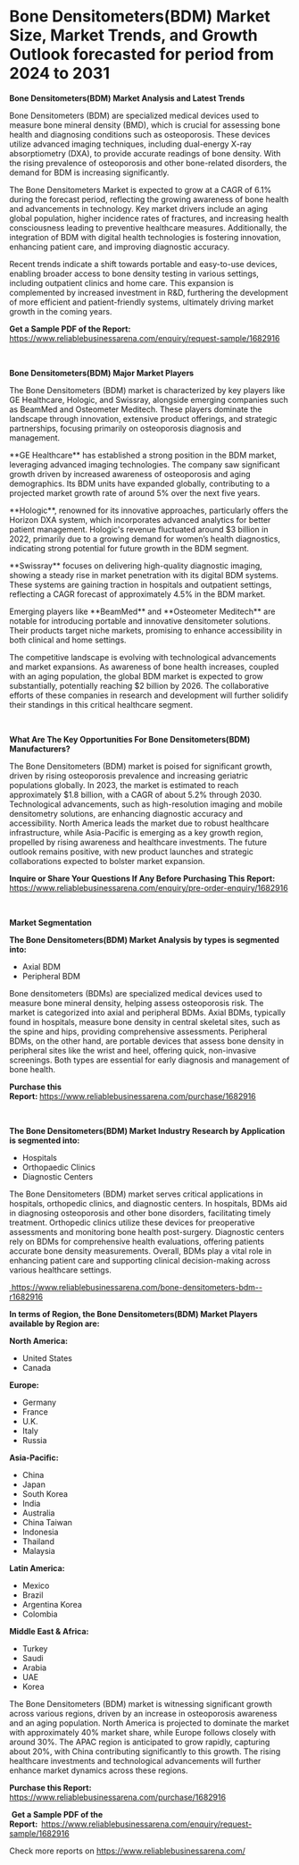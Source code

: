 <p><h1>Bone Densitometers(BDM) Market Size, Market Trends, and Growth Outlook forecasted for period from 2024 to 2031</h1></p><p><strong>Bone Densitometers(BDM) Market Analysis and Latest Trends</strong></p>
<p><p>Bone Densitometers (BDM) are specialized medical devices used to measure bone mineral density (BMD), which is crucial for assessing bone health and diagnosing conditions such as osteoporosis. These devices utilize advanced imaging techniques, including dual-energy X-ray absorptiometry (DXA), to provide accurate readings of bone density. With the rising prevalence of osteoporosis and other bone-related disorders, the demand for BDM is increasing significantly.</p><p>The Bone Densitometers Market is expected to grow at a CAGR of 6.1% during the forecast period, reflecting the growing awareness of bone health and advancements in technology. Key market drivers include an aging global population, higher incidence rates of fractures, and increasing health consciousness leading to preventive healthcare measures. Additionally, the integration of BDM with digital health technologies is fostering innovation, enhancing patient care, and improving diagnostic accuracy.</p><p>Recent trends indicate a shift towards portable and easy-to-use devices, enabling broader access to bone density testing in various settings, including outpatient clinics and home care. This expansion is complemented by increased investment in R&D, furthering the development of more efficient and patient-friendly systems, ultimately driving market growth in the coming years.</p></p>
<p><strong>Get a Sample PDF of the Report:&nbsp;</strong> <a href="https://www.reliablebusinessarena.com/enquiry/request-sample/1682916?utm_campaign=1892&utm_medium=2&utm_source=Github&utm_content=ia&utm_term=30122024&utm_id=bone-densitometersbdm">https://www.reliablebusinessarena.com/enquiry/request-sample/1682916</a></p>
<p>&nbsp;</p>
<p><strong>Bone Densitometers(BDM) Major Market Players</strong></p>
<p><p>The Bone Densitometers (BDM) market is characterized by key players like GE Healthcare, Hologic, and Swissray, alongside emerging companies such as BeamMed and Osteometer Meditech. These players dominate the landscape through innovation, extensive product offerings, and strategic partnerships, focusing primarily on osteoporosis diagnosis and management.</p><p>**GE Healthcare** has established a strong position in the BDM market, leveraging advanced imaging technologies. The company saw significant growth driven by increased awareness of osteoporosis and aging demographics. Its BDM units have expanded globally, contributing to a projected market growth rate of around 5% over the next five years.</p><p>**Hologic**, renowned for its innovative approaches, particularly offers the Horizon DXA system, which incorporates advanced analytics for better patient management. Hologic's revenue fluctuated around $3 billion in 2022, primarily due to a growing demand for women’s health diagnostics, indicating strong potential for future growth in the BDM segment.</p><p>**Swissray** focuses on delivering high-quality diagnostic imaging, showing a steady rise in market penetration with its digital BDM systems. These systems are gaining traction in hospitals and outpatient settings, reflecting a CAGR forecast of approximately 4.5% in the BDM market.</p><p>Emerging players like **BeamMed** and **Osteometer Meditech** are notable for introducing portable and innovative densitometer solutions. Their products target niche markets, promising to enhance accessibility in both clinical and home settings.</p><p>The competitive landscape is evolving with technological advancements and market expansions. As awareness of bone health increases, coupled with an aging population, the global BDM market is expected to grow substantially, potentially reaching $2 billion by 2026. The collaborative efforts of these companies in research and development will further solidify their standings in this critical healthcare segment.</p></p>
<p>&nbsp;</p>
<p><strong>What Are The Key Opportunities For Bone Densitometers(BDM) Manufacturers?</strong></p>
<p><p>The Bone Densitometers (BDM) market is poised for significant growth, driven by rising osteoporosis prevalence and increasing geriatric populations globally. In 2023, the market is estimated to reach approximately $1.8 billion, with a CAGR of about 5.2% through 2030. Technological advancements, such as high-resolution imaging and mobile densitometry solutions, are enhancing diagnostic accuracy and accessibility. North America leads the market due to robust healthcare infrastructure, while Asia-Pacific is emerging as a key growth region, propelled by rising awareness and healthcare investments. The future outlook remains positive, with new product launches and strategic collaborations expected to bolster market expansion.</p></p>
<p><strong>Inquire or Share Your Questions If Any Before Purchasing This Report:</strong> <a href="https://www.reliablebusinessarena.com/enquiry/pre-order-enquiry/1682916?utm_campaign=1892&utm_medium=2&utm_source=Github&utm_content=ia&utm_term=30122024&utm_id=bone-densitometersbdm">https://www.reliablebusinessarena.com/enquiry/pre-order-enquiry/1682916</a></p>
<p>&nbsp;</p>
<p><strong>Market Segmentation</strong></p>
<p><strong>The Bone Densitometers(BDM) Market Analysis by types is segmented into:</strong></p>
<p><ul><li>Axial BDM</li><li>Peripheral BDM</li></ul></p>
<p><p>Bone densitometers (BDMs) are specialized medical devices used to measure bone mineral density, helping assess osteoporosis risk. The market is categorized into axial and peripheral BDMs. Axial BDMs, typically found in hospitals, measure bone density in central skeletal sites, such as the spine and hips, providing comprehensive assessments. Peripheral BDMs, on the other hand, are portable devices that assess bone density in peripheral sites like the wrist and heel, offering quick, non-invasive screenings. Both types are essential for early diagnosis and management of bone health.</p></p>
<p><strong>Purchase this Report:&nbsp;</strong><a href="https://www.reliablebusinessarena.com/purchase/1682916?utm_campaign=1892&utm_medium=2&utm_source=Github&utm_content=ia&utm_term=30122024&utm_id=bone-densitometersbdm">https://www.reliablebusinessarena.com/purchase/1682916</a></p>
<p>&nbsp;</p>
<p><strong>The Bone Densitometers(BDM) Market Industry Research by Application is segmented into:</strong></p>
<p><ul><li>Hospitals</li><li>Orthopaedic Clinics</li><li>Diagnostic Centers</li></ul></p>
<p><p>The Bone Densitometers (BDM) market serves critical applications in hospitals, orthopedic clinics, and diagnostic centers. In hospitals, BDMs aid in diagnosing osteoporosis and other bone disorders, facilitating timely treatment. Orthopedic clinics utilize these devices for preoperative assessments and monitoring bone health post-surgery. Diagnostic centers rely on BDMs for comprehensive health evaluations, offering patients accurate bone density measurements. Overall, BDMs play a vital role in enhancing patient care and supporting clinical decision-making across various healthcare settings.</p></p>
<p><a href="https://www.reliablebusinessarena.com/bone-densitometers-bdm--r1682916?utm_campaign=1892&utm_medium=2&utm_source=Github&utm_content=ia&utm_term=30122024&utm_id=bone-densitometersbdm">&nbsp;https://www.reliablebusinessarena.com/bone-densitometers-bdm--r1682916</a></p>
<p><strong>In terms of Region, the Bone Densitometers(BDM) Market Players available by Region are:</strong></p>
<p>
    <p> <strong> North America: </strong>
        <ul>
            <li>United States</li>
            <li>Canada</li>
        </ul>
        </p> 
    <p> <strong> Europe: </strong>
        <ul>
            <li>Germany</li>
            <li>France</li>
            <li>U.K.</li>
            <li>Italy</li>
            <li>Russia</li>
        </ul>
        </p> 
    <p> <strong> Asia-Pacific: </strong>
        <ul>
            <li>China</li>
            <li>Japan</li>
            <li>South Korea</li>
            <li>India</li>
            <li>Australia</li>
            <li>China Taiwan</li>
            <li>Indonesia</li>
            <li>Thailand</li>
            <li>Malaysia</li>
        </ul>
        </p> 
    <p> <strong> Latin America: </strong>
        <ul>
            <li>Mexico</li>
            <li>Brazil</li>
            <li>Argentina Korea</li>
            <li>Colombia</li>
        </ul>
        </p> 
    <p> <strong> Middle East & Africa: </strong>
        <ul>
            <li>Turkey</li>
            <li>Saudi</li>
            <li>Arabia</li>
            <li>UAE</li>
            <li>Korea</li>
        </ul>
    </p>
    </p>
<p><p>The Bone Densitometers (BDM) market is witnessing significant growth across various regions, driven by an increase in osteoporosis awareness and an aging population. North America is projected to dominate the market with approximately 40% market share, while Europe follows closely with around 30%. The APAC region is anticipated to grow rapidly, capturing about 20%, with China contributing significantly to this growth. The rising healthcare investments and technological advancements will further enhance market dynamics across these regions.</p></p>
<p><strong>Purchase this Report: </strong><a href="https://www.reliablebusinessarena.com/purchase/1682916?utm_campaign=1892&utm_medium=2&utm_source=Github&utm_content=ia&utm_term=30122024&utm_id=bone-densitometersbdm">https://www.reliablebusinessarena.com/purchase/1682916</a></p>
<p>&nbsp;<strong>Get a Sample PDF of the Report:&nbsp;&nbsp;</strong><a href="https://www.reliablebusinessarena.com/enquiry/request-sample/1682916?utm_campaign=1892&utm_medium=2&utm_source=Github&utm_content=ia&utm_term=30122024&utm_id=bone-densitometersbdm">https://www.reliablebusinessarena.com/enquiry/request-sample/1682916</a></p>
<p><strong></strong></p>
<p>Check more reports on <a href="https://www.reliablebusinessarena.com/?utm_campaign=1892&utm_medium=2&utm_source=Github&utm_content=ia&utm_term=30122024&utm_id=bone-densitometersbdm">https://www.reliablebusinessarena.com/</a></p>